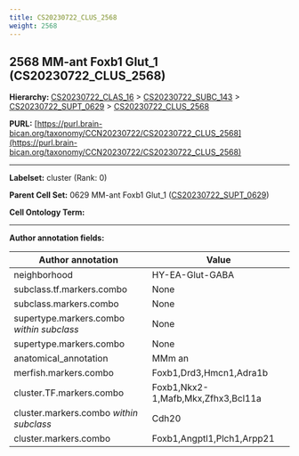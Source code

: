 ```yaml
---
title: CS20230722_CLUS_2568
weight: 2568
---
```

## 2568 MM-ant Foxb1 Glut_1 (CS20230722_CLUS_2568)
<b>Hierarchy: </b>
[CS20230722_CLAS_16](../CS20230722_CLAS_16) >
[CS20230722_SUBC_143](../CS20230722_SUBC_143) >
[CS20230722_SUPT_0629](../CS20230722_SUPT_0629) >
[CS20230722_CLUS_2568](../CS20230722_CLUS_2568)

**PURL:** [https://purl.brain-bican.org/taxonomy/CCN20230722/CS20230722_CLUS_2568](https://purl.brain-bican.org/taxonomy/CCN20230722/CS20230722_CLUS_2568)

---


**Labelset:** cluster (Rank: 0)

**Parent Cell Set:** 0629 MM-ant Foxb1 Glut_1 ([CS20230722_SUPT_0629](../CS20230722_SUPT_0629))



**Cell Ontology Term:** 

[MARKER GENES.]: #


---

[TRANSFERRED ANNOTATIONS.]: #


[AUTHOR ANNOTATION FIELDS.]: #


**Author annotation fields:**

| Author annotation | Value |
|-------------------|-------|
|neighborhood|HY-EA-Glut-GABA|
|subclass.tf.markers.combo|None|
|subclass.markers.combo|None|
|supertype.markers.combo _within subclass_|None|
|supertype.markers.combo|None|
|anatomical_annotation|MMm an|
|merfish.markers.combo|Foxb1,Drd3,Hmcn1,Adra1b|
|cluster.TF.markers.combo|Foxb1,Nkx2-1,Mafb,Mkx,Zfhx3,Bcl11a|
|cluster.markers.combo _within subclass_|Cdh20|
|cluster.markers.combo|Foxb1,Angptl1,Plch1,Arpp21|
